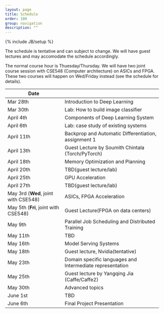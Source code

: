```yaml
---
layout: page
title: Schedule
order: 100
group: navigation
description: ""
---
```

{% include JB/setup %}

The schedule is tentative and can subject to change.
We will have guest lectures and may accomodate the schedule accordingly.

The normal course hour is Thuesday/Thursday. We will have two joint course session
with CSE548 (Computer architecture) on ASICs and FPGA. These two courses will
happen on Wed/Friday instead (see the schedule for details).

| Date                     |                                                       |
|--------------------------| ------------------------------------------------------|
| Mar 28th                 |   Introduction to Deep Learning                       |
| Mar 30th                 |   Lab: How to build image classifier                  |
| April 4th                |   Components of  Deep Learning System                 |
| April 6th                |   Lab: case study of existing systems                 |
| April 11th               |   Backprop and Automatic Differentiation, assignment 1 |
| April 13th               |   Guest Lecture by Soumith Chintala (Torch/PyTorch)  |
| April 18th               |   Memory Optimization and Planning                    |
| April 20th               |   TBD(guest lecture/lab)                              |
| April 25th               |   GPU Acceleration                                    |
| April 27th               |   TBD(guest lecture/lab)                              |
| May 3rd (**Wed**, joint with CSE548) |   ASICs, FPGA Acceleration                         |
| May 5th (**Fri**, joint with CSE548) |   Guest Lecture(FPGA on data centers)              |
| May 9th                  |   Parallel Job Scheduling  and Distributed Training   |
| May 11th                 |   TBD                                                       |
| May 16th                 |   Model Serving Systems                                     |
| May 18th                 |   Guest lecture, Nvidia(tentative)                          |
| May 23th                 |   Domain specific languages and Intermediate representation |
| May 25th                 |   Guest lecture by Yangqing Jia (Caffe/Caffe2)              |
| May 30th                 |   Advanced topics                                           |
| June 1st                 |   TBD                                                       |
| June 6th                 |   Final Project Presentation                                |

